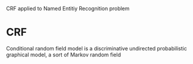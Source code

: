 CRF applied to Named Entitiy Recognition problem

# CRF

Conditional random field model is a discriminative undirected probabilistic graphical model, a sort of Markov random field

